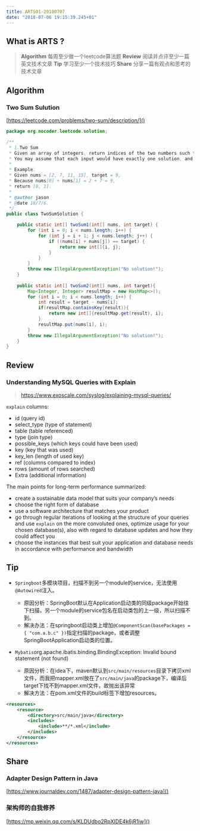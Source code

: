 ```yaml
---
title: ARTS01-20180707
date: "2018-07-06 19:15:39.245+01"
---
```

## What is ARTS ?

> **Algorithm** 每周至少做一个leetcode算法题
**Review** 阅读并点评至少一篇英文技术文章
**Tip** 学习至少一个技术技巧
**Share** 分享一篇有观点和思考的技术文章

## Algorithm


### Two Sum Sulution

[https://leetcode.com/problems/two-sum/description/]()


```java
package org.nocoder.leetcode.solution;

/**
 * 1.Two Sum 
 * Given an array of integers, return indices of the two numbers such that they add up to a specific target.
 * You may assume that each input would have exactly one solution, and you may not use the same element twice.
 * 
 * Example:
 * Given nums = [2, 7, 11, 15], target = 9,
 * Because nums[0] + nums[1] = 2 + 7 = 9,
 * return [0, 1].
 *
 * @author jason
 * @date 18/7/6.
 */
public class TwoSumSolution {

    public static int[] twoSum1(int[] nums, int target) {
        for (int i = 0; i < nums.length; i++) {
            for (int j = i + 1; j < nums.length; j++) {
                if ((nums[i] + nums[j]) == target) {
                    return new int[]{i, j};
                }
            }
        }
        throw new IllegalArgumentException("No solution!");
    }
    
    public static int[] twoSum2(int[] nums, int target){
        Map<Integer, Integer> resultMap = new HashMap<>();
        for (int i = 0; i < nums.length; i++) {
            int result = target - nums[i];
            if(resultMap.containsKey(result)){
                return new int[]{resultMap.get(result), i};
            }
            resultMap.put(nums[i], i);
        }
        throw new IllegalArgumentException("No solution!");
    }
}


```
## Review

### Understanding MySQL Queries with Explain

> https://www.exoscale.com/syslog/explaining-mysql-queries/

`explain` columns:

- id (query id)
- select_type (type of statement)
- table (table referenced)
- type (join type)
- possible_keys (which keys could have been used)
- key (key that was used)
- key_len (length of used key)
- ref (columns compared to index)
- rows (amount of rows searched)
- Extra (additional information)

The main points for long-term performance summarized:

- create a sustainable data model that suits your company’s needs
- choose the right form of database
- use a software architecture that matches your product
- go through regular iterations of looking at the structure of your queries and use `explain` on the more convoluted ones, optimize usage for your chosen database(s), also with regard to database updates and how they could affect you
- choose the instances that best suit your application and database needs in accordance with performance and bandwidth

## Tip

- `Springboot`多模块项目，扫描不到另一个module的service，无法使用`@Autowired`注入。
	- 原因分析：SpringBoot默认在Application启动类的同级package开始往下扫描，另一个module的service包名在启动类包的上一级，所以扫描不到。
	- 解决办法：在springboot启动类上增加`@ComponentScan(basePackages = { "com.a.b.c" })`指定扫描的package，或者调整SpringBootApplication启动类的位置。

- `Mybatis`org.apache.ibatis.binding.BindingException: Invalid bound statement (not found)
	- 原因分析：在idea下，maven默认到`src/main/resources`目录下拷贝xml文件，而我把mapper.xml放在了`src/main/java`的package下，编译后target下找不到mapper.xml文件，故抛出该异常
	- 解决方法：在pom.xml文件的build标签下增加resources。

```xml
<resources>
    <resource>
        <directory>src/main/java</directory>
        <includes>
            <include>**/*.xml</include>
        </includes>
    </resource>
</resources>
```
## Share

### Adapter Design Pattern in Java
[https://www.journaldev.com/1487/adapter-design-pattern-java]()

### 架构师的自我修养
[https://mp.weixin.qq.com/s/KLDUdbo2RpXIDE4k6jR1iw]()

